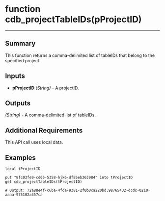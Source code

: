# function cdb_projectTableIDs(pProjectID)
---
## Summary
This function returns a comma-delimited list of tableIDs that belong to the specified project.

## Inputs
* **pProjectID** *(String)* - A projectID.

## Outputs
*(String)* - A comma-delimited list of tableIDs.

## Additional Requirements
This API call uses local data.

## Examples
```livecodeserver
local tProjectID

put "8fc03fe9-cd65-5358-hjk6-df85eb363984" into tProjectID
get cdb_projectTableIDs(tProjectID)

# Output: 72a88e4f-c6ba-4fda-9381-2f0b0ca220bd,98765432-dcdc-0210-aaaa-975102a357ca
```